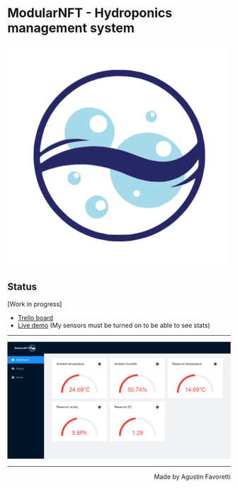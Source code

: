 # ModularNFT - Hydroponics management system

<div style="text-align:center"><img src="logo.png" /></div>

## Status
[Work in progress]
- [Trello board](https://trello.com/b/9DvhFx8T/hidroponics)
- [Live demo](https://modulariz.github.io/monitoring-web-interface/) (My sensors must be turned on to be able to see stats)

---
<div style="text-align:center"><img src="image.png" /></div>

---



<div style="text-align:right">Made by Agustin Favoretti</div>